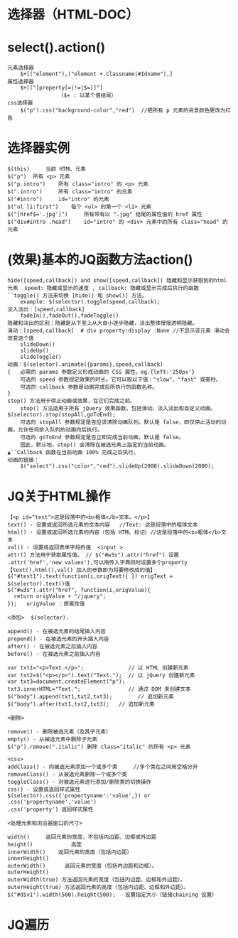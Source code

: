# 选择器（HTML-DOC）
# select().action()
    元素选择器
        $+[("element"),("element +.Classname|#Idname"),]
    属性选择器
        $+[("[property[=|!=|$=]]"]
                    （$= : 以某个值结尾）
    css选择器
        $("p").css("background-color","red")  //把所有 p 元素的背景颜色更改为红色

#   选择器实例
    $(this) 	当前 HTML 元素
    $("p") 	所有 <p> 元素
    $("p.intro") 	所有 class="intro" 的 <p> 元素
    $(".intro") 	所有 class="intro" 的元素
    $("#intro") 	id="intro" 的元素
    $("ul li:first") 	每个 <ul> 的第一个 <li> 元素
    $("[href$='.jpg']") 	所有带有以 ".jpg" 结尾的属性值的 href 属性
    $("div#intro .head") 	id="intro" 的 <div> 元素中的所有 class="head" 的元素  

# (效果)基本的JQ函数方法action()
    hide([speed,callback]) and show([speed,callback]) 隐藏和显示获取到的html元素  speed: 隐藏或显示的速度 , callback: 隐藏或显示完成后执行的函数  
    ``toggle() 方法来切换 [hide() 和 show()] 方法。 
        example: $(selector).toggle(speed,callback);
    淡入淡出：[speed,callback]
        fadeIn(),fadeOut(),fadeToggle()
    隐藏和淡出的区别：隐藏是从下至上从大自小逐步隐藏，淡出整体慢慢透明隐藏。
    滑动：[speed,callback]  # div property:display :None //不显示该元素 滑动会改变这个值 
        slideDown()
        slideUp()
        slideToggle()
    动画：$(selector).animate({params},speed,callback)
    {   必需的 params 参数定义形成动画的 CSS 属性。eg.{left:'250px'}
        可选的 speed 参数规定效果的时长。它可以取以下值："slow"、"fast" 或毫秒。
        可选的 callback 参数是动画完成后所执行的函数名称。
    }
    stop() 方法用于停止动画或效果，在它们完成之前。
        stop() 方法适用于所有 jQuery 效果函数，包括滑动、淡入淡出和自定义动画。
    $(selector).stop(stopAll,goToEnd);
        可选的 stopAll 参数规定是否应该清除动画队列。默认是 false，即仅停止活动的动画，允许任何排入队列的动画向后执行。
        可选的 goToEnd 参数规定是否立即完成当前动画。默认是 false。
        因此，默认地，stop() 会清除在被选元素上指定的当前动画。
    ▲``Callback 函数在当前动画 100% 完成之后执行。
    动画的链接：
        $("select").css("color","red").slideUp(2000).slideDown(2000);




# JQ关于HTML操作
    【<p id="test">这是段落中的<b>粗体</b>文本。</p>】
    text() - 设置或返回所选元素的文本内容   //Text: 这是段落中的粗体文本
    html() - 设置或返回所选元素的内容（包括 HTML 标记）//这是段落中的<b>粗体</b>文本
    val() - 设置或返回表单字段的值  <input >
    attr() 方法用于获取属性值。 // $("#w3s").attr("href") 设置 .attr('href','new values'),可以用传入字典同时设置多个property
    【text(),html(),val() 加入的参数即为将要修改成的值】
    $("#test1").text(function(i,origText){ }) origText = $(selector).text()值
    $("#w3s").attr("href", function(i,origValue){
      return origValue + "/jquery"; 
    });   origValue ：原属性值

    <添加>  $(selector).
    
    append() - 在被选元素的结尾插入内容
    prepend() - 在被选元素的开头插入内容
    after() - 在被选元素之后插入内容
    before() - 在被选元素之前插入内容

    var txt1="<p>Text.</p>";              // 以 HTML 创建新元素
    var txt2=$("<p></p>").text("Text.");  // 以 jQuery 创建新元素
    var txt3=document.createElement("p");
    txt3.innerHTML="Text.";               // 通过 DOM 来创建文本
    $("body").append(txt1,txt2,txt3);        // 追加新元素
    $("body").after(txt1,txt2,txt3);   // 追加新元素

    <删除>
    
    remove() - 删除被选元素（及其子元素）
    empty() - 从被选元素中删除子元素
    $("p").remove(".italic") 删除 class="italic" 的所有 <p> 元素

    <css>
    addClass() - 向被选元素添加一个或多个类     //多个类在之间用空格分开
    removeClass() - 从被选元素删除一个或多个类
    toggleClass() - 对被选元素进行添加/删除类的切换操作
    css() - 设置或返回样式属性
    $(selector).css({'propertyname':'value',}) or .css('propertyname','value')
    .css('property') 返回样式属性

    <处理元素和浏览器窗口的尺寸>
    
    width()     返回元素的宽度，不包括内边距、边框或外边距
    height()            高度
    innerWidth()    返回元素的宽度（包括内边距）
    innerHeight()
    outerWidth()      返回元素的宽度（包括内边距和边框）。
    outerHeight()
    outerWidth(true) 方法返回元素的宽度（包括内边距、边框和外边距）。
    outerHeight(true) 方法返回元素的高度（包括内边距、边框和外边距）。
    $("#div1").width(500).height(500);   设置指定大小（链接chaining 设置）







# JQ遍历